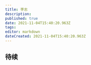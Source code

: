 ```yaml
---
title: 李志
description: 
published: true
date: 2021-11-04T15:40:20.963Z
tags: 
editor: markdown
dateCreated: 2021-11-04T15:40:20.963Z
---
```


## 待续
